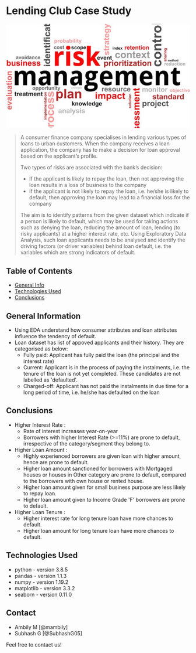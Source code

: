 # Lending Club Case Study
<div align="center">
    <img src="images/LC_Image.jpg" width="600px"</img> 
</div>

> A consumer finance company specialises in lending various types of loans to urban customers. When the company receives a loan application, the company has to make a decision for loan approval based on the applicant’s profile. 
> 
> Two types of risks are associated with the bank’s decision:
>* If the applicant is likely to repay the loan, then not approving the loan results in a loss of business to the company
>* If the applicant is not likely to repay the loan, i.e. he/she is likely to default, then approving the loan may lead to a financial loss for the company
>
> The aim is to identify patterns from the given dataset which indicate if a person is likely to default, which may be used for taking actions such as denying the loan, reducing the amount of loan, lending (to risky applicants) at a higher interest rate, etc. Using Exploratory Data Analysis, such loan applicants needs to be analysed and identify the driving factors (or driver variables) behind loan default, i.e. the variables which are strong indicators of default.

## Table of Contents
* [General Info](#general-information)
* [Technologies Used](#technologies-used)
* [Conclusions](#conclusions)


## General Information
- Using EDA understand how consumer attributes and loan attributes influence the tendency of default.
- Loan dataset has list of appoved applicants and their history. They are categorised as below:
    * Fully paid: Applicant has fully paid the loan (the principal and the interest rate)
    * Current: Applicant is in the process of paying the instalments, i.e. the tenure of the loan is not yet completed. These candidates are not labelled as 'defaulted'.
    * Charged-off: Applicant has not paid the instalments in due time for a long period of time, i.e. he/she has defaulted on the loan 


## Conclusions
- Higher Interest Rate : 
    - Rate of interest increases year-on-year
    - Borrowers with higher Interest Rate (>=11%) are prone to default, irrespective of the category/segment they belong to.
- Higher Loan Amount :
    - Highly experienced borrowers are given loan with higher amount, hence are prone to default.
    - Higher loan amount sanctioned for borrowers with Mortgaged houses or houses in Other category are prone to default, compared to the borrowers with own house or rented house.
    - Higher loan amount given for small business purpose are less likely to repay loan.
    - Higher loan amount given to Income Grade 'F' borrowers are prone to default.
- Higher Loan Tenure :
    - Higher interest rate for long tenure loan have more chances to default.
    - Higher loan amount for long tenure loan have more chances to default.



## Technologies Used
- python - version 3.8.5
- pandas - version 1.1.3
- numpy - version 1.19.2
- matplotlib - version 3.3.2
- seaborn - version 0.11.0


## Contact
* Ambily M [@mambily]
* Subhash G [@SubhashG05]

Feel free to contact us!
